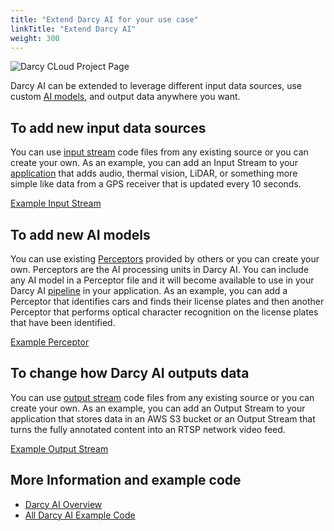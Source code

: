 ```yaml
---
title: "Extend Darcy AI for your use case"
linkTitle: "Extend Darcy AI"
weight: 300
---
```


![Darcy CLoud Project Page](/images/guides/extend-hero.jpg)

Darcy AI can be extended to leverage different input data sources, use custom [AI models](../more/terminology#ai-model), and output data anywhere you want.

## To add new input data sources

You can use [input stream](../more/terminology#input-stream) code files from any existing source or you can create your own. As an example, you can add an Input Stream to your [application](../more/terminology#application) that adds audio, thermal vision, LiDAR, or something more simple like data from a GPS receiver that is updated every 10 seconds.

[Example Input Stream](https://github.com/darcyai/darcyai/blob/main/src/examples/sample_input_stream.py)

## To add new AI models

You can use existing [Perceptors](../more/terminology#perceptor) provided by others or you can create your own. Perceptors are the AI processing units in Darcy AI. You can include any AI model in a Perceptor file and it will become available to use in your Darcy AI [pipeline](../more/terminology#pipeline) in your application. As an example, you can add a Perceptor that identifies cars and finds their license plates and then another Perceptor that performs optical character recognition on the license plates that have been identified.

[Example Perceptor](https://github.com/darcyai/darcyai/blob/main/src/examples/perceptors/basic_perceptor/perceptor.py)

## To change how Darcy AI outputs data

You can use [output stream](../more/terminology#output-stream) code files from any existing source or you can create your own. As an example, you can add an Output Stream to your application that stores data in an AWS S3 bucket or an Output Stream that turns the fully annotated content into an RTSP network video feed.

[Example Output Stream](https://github.com/darcyai/darcyai/blob/main/src/examples/output_streams/s3_output_stream.py)

## More Information and example code

- [Darcy AI Overview](/docs/ai/)
- [All Darcy AI Example Code](https://github.com/darcyai/darcyai/tree/main/src/examples)
